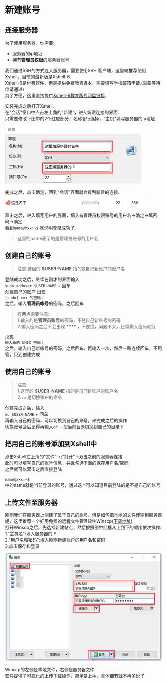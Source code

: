 # 新建账号

## 连接服务器

为了使用服务器，你需要:

* 服务器的ip地址  
* 拥有**管理员权限**的服务器账号  

我们通过SSH的方式连入服务器，需要使用SSH 客户端，这里端推荐使用Xshell，目前的最新版是Xshell-6.  
Xshell-6是付费软件，但是提供免费教育版本，需要填写学校邮箱申请.(需要等待申请通过)  
为了方便，这里直接提供[Xshell-6教育版的网盘链接](https://pan.baidu.com/s/1nMEnduPI4nASoBDh0PlF_w).

安装完成之后打开Xshell.  
在"会话"窗口中点击左上角的"新建"，进入新建连接的界面.  
只需要修改下图中的2个红框部分，名称自行选择，"主机"填写服务器的ip地址.

![Xshell新建连接](../../img/page1/xshell-create_session.png)

完成之后，点击确定，回到"会话"界面就会看到新建的连接.

![连接列表](../../img/page1/xshell-session_list.png)

双击之后，进入填写用户的界面，填入有管理员权限账号的用户名-&gt;确定-&gt;填密码-&gt;确定.  
看到`name@xxx:~$` 就说明登录成功了.

> 这里的name表示的是管理员账号的用户名

## 创建自己的账号

> 注意:这里的 **$USER-NAME** 指的是自己新账户的账户名

登陆成功之后，继续在刚才的界面输入  
`sudo adduser $USER-NAME` + 回车  
创建自己的账户 出现  
`[sudo] xxx 的密码：`  
之后，输入**管理员帐号**的密码，之后回车

> 有两点需要注意:  
> 1.输入的是**管理员账号**的密码，不是自己新账号的密码  
> 2.输入密码之后不会出现 **\*\*\*\*** ，不要慌，问题不大，正常输入密码就行

出现  
`输入新的 UNIX 密码：`  
之后，输入自己新帐号的密码，之后回车，再输入一次，然后一路连续回车，不用管，只到创建完成

## 使用自己的账号

> 注意:  
> 1.这里的 **$USER-NAME** 指的是自己新账户的账户名  
> 2.`su` 是切换账户的命令

创建完成之后，输入  
`su $USER-NAME` + 回车  
再输入自己的密码，可以切换到自己的账号，来完成之后的操作  
切换账号会后记得再输入`cd ~` 把当前目录切换到自己的目录下

## 把用自己的账号添加到Xshell中

点击Xshell左上角的"文件"->;"打开"->双击之前的服务器连接  
此时可以填写自己的账号信息，并且勾选下面的保存用户名/密码  
之后就可以双击之后直接登陆

`name@xxx:~$`  
中的name就是当前登录的账号，通过这个可以知道目前登陆的是不是自己的账号

## 上传文件至服务器

刚刚我们在服务器上创建了属于自己的账号，但是如何把本地的文件传输到服务器呢，这里推荐一个好用免费的远程文件管理软件Winscp([下载地址](https://winscp.net/eng/download.php))  
打开Winscp之后，先选择新建站点，然后按照图中红框从上到下的顺序依次操作:  
1."主机名":填入服务器的IP  
2."用户名和密码":填入刚刚新建账户的用户名和密码  
3.点击保存和登录

![winscp新建连接](../../img/page1/winscp.png)

Winscp的左侧是本地文件，右侧是服务器文件  
软件提供了可视化的上传下载操作，简单易上手，具体细节就不再多说了
